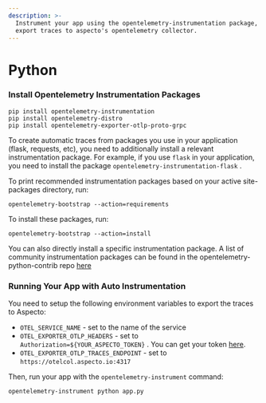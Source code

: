 ```yaml
---
description: >-
  Instrument your app using the opentelemetry-instrumentation package, and
  export traces to aspecto's opentelemetry collector.
---
```


# Python

### Install Opentelemetry Instrumentation Packages

```text
pip install opentelemetry-instrumentation
pip install opentelemetry-distro 
pip install opentelemetry-exporter-otlp-proto-grpc
```

To create automatic traces from packages you use in your application \(flask, requests, etc\), you need to additionally install a relevant instrumentation package. For example, if you use `flask` in your application, you need to install the package `opentelemetry-instrumentation-flask` .

To print recommended instrumentation packages based on your active site-packages directory, run:

```text
opentelemetry-bootstrap --action=requirements
```

To install these packages, run:

```text
opentelemetry-bootstrap --action=install
```

You can also directly install a specific instrumentation package. A list of community instrumentation packages can be found in the opentelemetry-python-contrib repo [here](https://github.com/open-telemetry/opentelemetry-python-contrib/tree/main/instrumentation)

### Running Your App with Auto Instrumentation

You need to setup the following environment variables to export the traces to Aspecto:

* `OTEL_SERVICE_NAME` - set to the name of the service
* `OTEL_EXPORTER_OTLP_HEADERS` - set to `Authorization=${YOUR_ASPECTO_TOKEN}` . You can get your token [here](https://app.aspecto.io/app/integration/api-key).
* `OTEL_EXPORTER_OTLP_TRACES_ENDPOINT` - set to `https://otelcol.aspecto.io:4317`

Then, run your app with the `opentelemetry-instrument` command:

```text
opentelemetry-instrument python app.py
```

